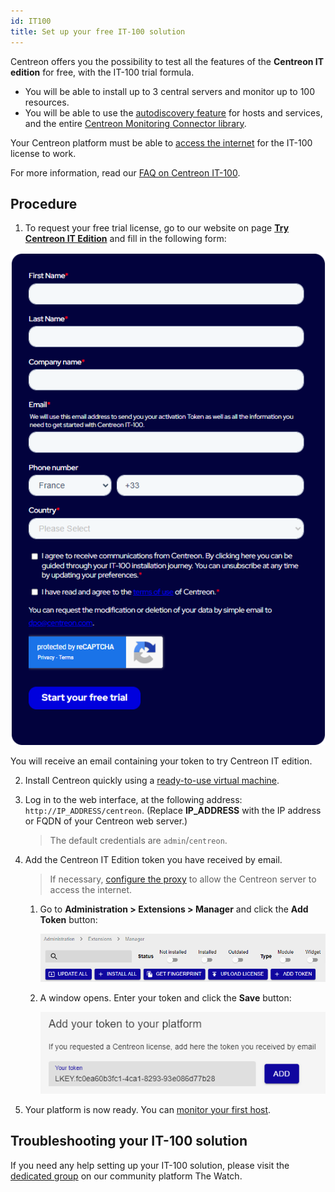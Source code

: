 ```yaml
---
id: IT100
title: Set up your free IT-100 solution
---
```


Centreon offers you the possibility to test all the features of the **Centreon IT edition** for free, with the IT-100 trial formula.

- You will be able to install up to 3 central servers and monitor up to 100 resources. 
- You will be able to use the [autodiscovery feature](../monitoring/discovery/introduction.md) for hosts and services, and  the entire [Centreon Monitoring Connector library](/monitoring-connectors/integrations/plugin-packs/getting-started/introduction).

Your Centreon platform must be able to [access the internet](../administration/licenses.md#check-the-connection-to-internet) for the IT-100 license to work.

For more information, read our [FAQ on Centreon IT-100](https://www.centreon.com/en/faq/faq-centreon-it-100/).

## Procedure

1. To request your free trial license, go to our website on page **[Try Centreon IT Edition](https://www.centreon.com/en/free-trial/)**
and fill in the following form:

  ![image](../assets/getting-started/it_100_free_token_form.png)

  You will receive an email containing your token to try Centreon IT edition.

2. Install Centreon quickly using a [ready-to-use virtual machine](../installation/installation-of-a-central-server/using-virtual-machines.md).

3. Log in to the web interface, at the following address: `http://IP_ADDRESS/centreon`. (Replace **IP_ADDRESS** with the IP address or FQDN of your Centreon web server.)
      
    > The default credentials are `admin`/`centreon`.

4. Add the Centreon IT Edition token you have received by email.
    > If necessary, [configure the proxy](../administration/parameters/centreon-ui.md#proxy-configuration)
    > to allow the Centreon server to access the internet.

      1. Go to **Administration > Extensions > Manager** and click the **Add Token** button:

          ![image](../assets/getting-started/it_100_free_token_add_1.png)

      2. A window opens. Enter your token and click the **Save** button:

          ![image](../assets/getting-started/it_100_free_token_add_2.png)

5. Your platform is now ready. You can [monitor your first host](first-supervision.md).

## Troubleshooting your IT-100 solution

If you need any help setting up your IT-100 solution, please visit the [dedicated group](https://thewatch.centreon.com/groups/centreon-it-100-users-54) on our community platform The Watch.
